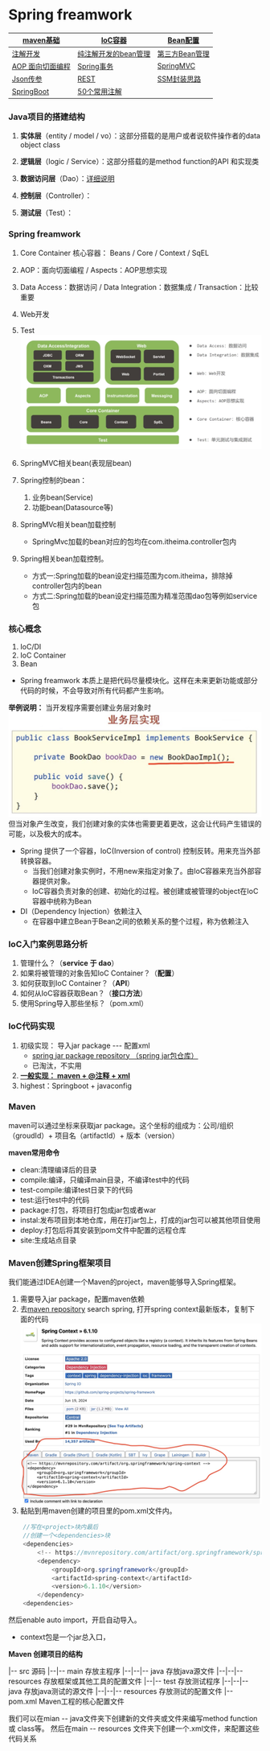 # Spring freamwork
|[maven基础](#table1)|[IoC容器](./2.IoC容器.md)|[Bean配置](./3.Bean配置概念(Dao).md)|
|--|--|--|
|[注解开发](./4.注解开发.md)|[纯注解开发的bean管理](./5.纯注解开发.md)|[第三方Bean管理](./6.第三方Bean管理.md)
|[AOP 面向切面编程](./7.AOP.md)|[Spring事务](./8.Spring事务.md)|[SpringMVC](./9.SpringMVC.md)
|[Json传参](./10.Json传参.md)|[REST](./11.REST风格.md)|[SSM封装思路](./12.SSM封装思路.md)
|[SpringBoot](./13.SpringBoot.md)|[50个常用注解](./50个常用注解.md)

### Java项目的搭建结构
1. **实体层**（entity / model / vo）：这部分搭载的是用户或者说软件操作者的data object class
   
2. **逻辑层**（logic / Service）：这部分搭载的是method function的API 和实现类

3. **数据访问层**（Dao）：[详细说明](./3.Dao.md)
   
4. **控制层**（Controller）：
   
5. **测试层**（Test）：
   

### Spring freamwork
1. Core Container 核心容器： Beans / Core / Context / SqEL
2. AOP：面向切面编程 / Aspects：AOP思想实现
3. Data Access：数据访问 / Data Integration：数据集成 / Transaction：比较重要
4. Web开发
5. Test
![image](./image/1720590181395.jpg)

1. SpringMVC相关bean(表现层bean)
2. Spring控制的bean：
   1. 业务bean(Service)
   2. 功能bean(Datasource等)

1. SpringMVc相关bean加载控制
   * SpringMvc加载的bean对应的包均在com.itheima.controller包内
2. Spring相关bean加载控制。
   * 方式一:Spring加载的bean设定扫描范围为com.itheima，排除掉controller包内的bean
   * 方式二:Spring加载的bean设定扫描范围为精准范围dao包等例如service包


### 核心概念
1. IoC/DI
2. IoC Container
3. Bean

* Spring freamwork 本质上是把代码尽量模块化。这样在未来更新功能或部分代码的时候，不会导致对所有代码都产生影响。

**举例说明：**
当开发程序需要创建业务层对象时
![image](./image/1720591006428.jpg)
但当对象产生改变，我们创建对象的实体也需要更着更改，这会让代码产生错误的可能，以及极大的成本。

* Spring 提供了一个容器，IoC(Inversion of control) 控制反转。用来充当外部转换容器。
  * 当我们创建对象实例时，不用new来指定对象了。由IoC容器来充当外部容器提供对象。
  * IoC容器负责对象的创建、初始化的过程。被创建或被管理的object在IoC容器中统称为Bean
* DI（Dependency Injection）依赖注入
  * 在容器中建立Bean于Bean之间的依赖关系的整个过程，称为依赖注入


### IoC入门案例思路分析
1. 管理什么？（**service 于 dao**）
2. 如果将被管理的对象告知IoC Container？（**配置**）
3. 如何获取到IoC Container？（**API**）
4. 如何从IoC容器获取Bean？（**接口方法**）
5. 使用Spring导入那些坐标？（pom.xml）


### IoC代码实现
1. 初级实现： 导入jar package --- 配置xml 
   * [spring jar package repository （spring jar包仓库）](repo.spring.io/webapp/#/home)
   * 已淘汰，不实用
2. **[一般实现： maven + @注释 + xml](#table1)**
3. highest：Springboot + javaconfig

### <a id="table1">Maven</a> 
maven可以通过坐标来获取jar package。这个坐标的组成为：公司/组织（groudId）+ 项目名（artifactId）+ 版本（version）

**maven常用命令**
*  clean:清理编译后的目录
*  compile:编译，只编译main目录，不编译test中的代码
*  test-compile:编译test日录下的代码
*  test:运行test中的代码
*  package:打包，将项目打包成jar包或者war
*  instal:发布项目到本地仓库，用在打jar包上，打成的jar包可以被其他项目使用
*  deploy:打包后将其安装到pom文件中配置的远程仓库
*  site:生成站点目录

### <a id="table1">Maven创建Spring框架项目</a>
   
   我们能通过IDEA创建一个Maven的project，maven能够导入Spring框架。
   
   1. 需要导入jar package，配置maven依赖
   2. 去[maven repository](https://mvnrepository.com/) search spring, 打开spring context最新版本，复制下面的代码
   ![](./image/1720600145274.jpg)
   3. 黏贴到用maven创建的项目里的pom.xml文件内。
```java
    //写在<project>块内最后
    //创建一个<dependencies>块
    <dependencies>
        <!-- https://mvnrepository.com/artifact/org.springframework/spring-context -->
        <dependency>
            <groupId>org.springframework</groupId>
            <artifactId>spring-context</artifactId>
            <version>6.1.10</version>
        </dependency>
    <dependencies>
```
然后enable auto import，开启自动导入。
* context包是一个jar总入口，

**Maven 创建项目的结构**

|-- src                 源码
|--|-- main             存放主程序
|--|--|-- java          存放java源文件
|--|--|-- resources     存放框架或其他工具的配置文件
|--|-- test             存放测试程序
|--|--|-- java          存放java测试的源文件
|--|--|-- resources     存放测试的配置文件
|-- pom.xml             Maven工程的核心配置文件

我们可以在mian -- java文件夹下创建新的文件夹或文件来编写method function 或 class等。
然后在main -- resources 文件夹下创建一个.xml文件，来配置这些代码关系
